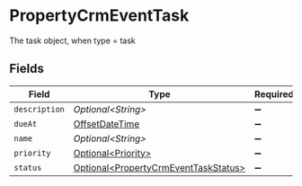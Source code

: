 # PropertyCrmEventTask

The task object, when type = task


## Fields

| Field                                                                                      | Type                                                                                       | Required                                                                                   | Description                                                                                |
| ------------------------------------------------------------------------------------------ | ------------------------------------------------------------------------------------------ | ------------------------------------------------------------------------------------------ | ------------------------------------------------------------------------------------------ |
| `description`                                                                              | *Optional\<String>*                                                                        | :heavy_minus_sign:                                                                         | N/A                                                                                        |
| `dueAt`                                                                                    | [OffsetDateTime](https://docs.oracle.com/javase/8/docs/api/java/time/OffsetDateTime.html)  | :heavy_minus_sign:                                                                         | N/A                                                                                        |
| `name`                                                                                     | *Optional\<String>*                                                                        | :heavy_minus_sign:                                                                         | N/A                                                                                        |
| `priority`                                                                                 | [Optional\<Priority>](../../models/shared/Priority.md)                                     | :heavy_minus_sign:                                                                         | N/A                                                                                        |
| `status`                                                                                   | [Optional\<PropertyCrmEventTaskStatus>](../../models/shared/PropertyCrmEventTaskStatus.md) | :heavy_minus_sign:                                                                         | N/A                                                                                        |